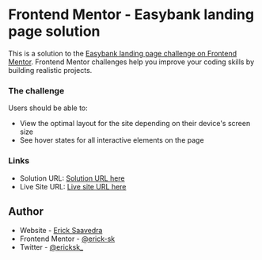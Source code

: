 # Frontend Mentor - Easybank landing page solution

This is a solution to the [Easybank landing page challenge on Frontend Mentor](https://www.frontendmentor.io/challenges/easybank-landing-page-WaUhkoDN). Frontend Mentor challenges help you improve your coding skills by building realistic projects.

### The challenge

Users should be able to:

-   View the optimal layout for the site depending on their device's screen size
-   See hover states for all interactive elements on the page

### Links

-   Solution URL: [Solution URL here](https://github.com/erick-sk/easybank-landing-page-challenge)
-   Live Site URL: [Live site URL here](https://easybank.ericksaavedra.me)

## Author

-   Website - [Erick Saavedra](https://www.ericksaavedra.me)
-   Frontend Mentor - [@erick-sk](https://www.frontendmentor.io/profile/erick-sk)
-   Twitter - [@ericksk\_](https://www.twitter.com/ericksk_)
